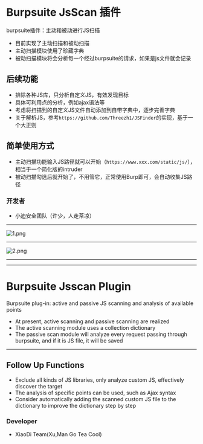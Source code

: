 # Burpsuite JsScan 插件
burpsuite插件：主动和被动进行JS扫描
+ 目前实现了主动扫描和被动扫描
+ 主动扫描模块使用了珍藏字典
+ 被动扫描模块将会分析每一个经过burpsuite的请求，如果是js文件就会记录
## 后续功能
+ 排除各种JS库，只分析自定义JS，有效发现目标
+ 具体可利用点的分析，例如ajax语法等
+ 考虑将扫描到的自定义JS文件自动添加到自带字典中，逐步完善字典
+ 关于解析JS，参考`https://github.com/Threezh1/JSFinder`的实现，基于一个大正则
## 简单使用方式
- 主动扫描功能输入JS路径就可以开始（`https://www.xxx.com/static/js/`），相当于一个简化版的intruder
- 被动扫描勾选后就开始了，不用管它，正常使用Burp即可，会自动收集JS路径
### 开发者
- 小迪安全团队（许少，人走茶凉）

****
![1.png](https://xuyiqing-1257927651.cos.ap-beijing.myqcloud.com/burpsuite/js-1.jpg)
****
![2.png](https://xuyiqing-1257927651.cos.ap-beijing.myqcloud.com/burpsuite/js-2.jpg)
****

****
# Burpsuite Jsscan Plugin
Burpsuite plug-in: active and passive JS scanning and analysis of available points
+ At present, active scanning and passive scanning are realized
+ The active scanning module uses a collection dictionary
+ The passive scan module will analyze every request passing through burpsuite, and if it is JS file, it will be saved
****
## Follow Up Functions
+ Exclude all kinds of JS libraries, only analyze custom JS, effectively discover the target
+ The analysis of specific points can be used, such as Ajax syntax
+ Consider automatically adding the scanned custom JS file to the dictionary to improve the dictionary step by step
### Developer
- XiaoDi Team(Xu,Man Go Tea Cool)
